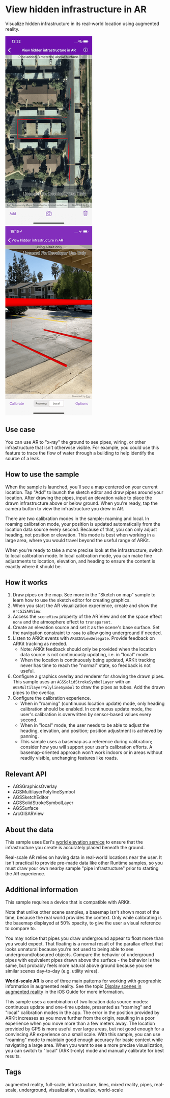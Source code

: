 # View hidden infrastructure in AR

Visualize hidden infrastructure in its real-world location using augmented reality.

![Add pipe infrastructure to the map](view-hidden-infrastructure-in-AR-1.png)
![View hidden infrastructure in AR](view-hidden-infrastructure-in-AR-2.png)

## Use case

You can use AR to "x-ray" the ground to see pipes, wiring, or other infrastructure that isn't otherwise visible. For example, you could use this feature to trace the flow of water through a building to help identify the source of a leak.

## How to use the sample

When the sample is launched, you'll see a map centered on your current location. Tap "Add" to launch the sketch editor and draw pipes around your location. After drawing the pipes, input an elevation value to place the drawn infrastructure above or below ground. When you're ready, tap the camera button to view the infrastructure you drew in AR.

There are two calibration modes in the sample: roaming and local. In roaming calibration mode, your position is updated automatically from the location data source every second. Because of that, you can only adjust heading, not position or elevation. This mode is best when working in a large area, where you would travel beyond the useful range of ARKit.

When you're ready to take a more precise look at the infrastructure, switch to local calibration mode. In local calibration mode, you can make fine adjustments to location, elevation, and heading to ensure the content is exactly where it should be.

## How it works

1. Draw pipes on the map. See more in the "Sketch on map" sample to learn how to use the sketch editor for creating graphics.
2. When you start the AR visualization experience, create and show the `ArcGISARView`.
3. Access the `sceneView` property of the AR View and set the space effect `none` and the atmosphere effect to `transparent`.
4. Create an elevation source and set it as the scene's base surface. Set the navigation constraint to `none` to allow going underground if needed.
5. Listen to ARKit events with `ARSCNViewDelegate`. Provide feedback on ARKit tracking as needed.
    * Note: ARKit feedback should only be provided when the location data source is not continuously updating, i.e. in "local" mode.
    * When the location is continuously being updated, ARKit tracking never has time to reach the "normal" state, so feedback is not useful.
6. Configure a graphics overlay and renderer for showing the drawn pipes. This sample uses an `AGSSolidStrokeSymbolLayer` with an `AGSMultilayerPolylineSymbol` to draw the pipes as tubes. Add the drawn pipes to the overlay.
7. Configure the calibration experience.
    * When in "roaming" (continuous location update) mode, only heading calibration should be enabled. In continuous update mode, the user's calibration is overwritten by sensor-based values every second.
    * When in "local" mode, the user needs to be able to adjust the heading, elevation, and position; position adjustment is achieved by panning.
    * This sample uses a basemap as a reference during calibration; consider how you will support your user's calibration efforts. A basemap-oriented approach won't work indoors or in areas without readily visible, unchanging features like roads.

## Relevant API

* AGSGraphicsOverlay
* AGSMultilayerPolylineSymbol
* AGSSketchEditor
* AGSSolidStrokeSymbolLayer
* AGSSurface
* ArcGISARView

## About the data

This sample uses Esri's [world elevation service](https://elevation3d.arcgis.com/arcgis/rest/services/WorldElevation3D/Terrain3D/ImageServer) to ensure that the infrastructure you create is accurately placed beneath the ground.

Real-scale AR relies on having data in real-world locations near the user. It isn't practical to provide pre-made data like other Runtime samples, so you must draw your own nearby sample "pipe infrastructure" prior to starting the AR experience.

## Additional information

This sample requires a device that is compatible with ARKit.

Note that unlike other scene samples, a basemap isn't shown most of the time, because the real world provides the context. Only while calibrating is the basemap displayed at 50% opacity, to give the user a visual reference to compare to.

You may notice that pipes you draw underground appear to float more than you would expect. That floating is a normal result of the parallax effect that looks unnatural because you're not used to being able to see underground/obscured objects. Compare the behavior of underground pipes with equivalent pipes drawn above the surface - the behavior is the same, but probably feels more natural above ground because you see similar scenes day-to-day (e.g. utility wires).

**World-scale AR** is one of three main patterns for working with geographic information in augmented reality. See the topic [Display scenes in augmented reality](https://developers.arcgis.com/ios/latest/swift/guide/display-scenes-in-augmented-reality.htm) in the iOS Guide for more information.

This sample uses a combination of two location data source modes: continuous update and one-time update, presented as "roaming" and "local" calibration modes in the app. The error in the position provided by ARKit increases as you move further from the origin, resulting in a poor experience when you move more than a few meters away. The location provided by GPS is more useful over large areas, but not good enough for a convincing AR experience on a small scale. With this sample, you can use "roaming" mode to maintain good enough accuracy for basic context while navigating a large area. When you want to see a more precise visualization, you can switch to "local" (ARKit-only) mode and manually calibrate for best results.

## Tags

augmented reality, full-scale, infrastructure, lines, mixed reality, pipes, real-scale, underground, visualization, visualize, world-scale
